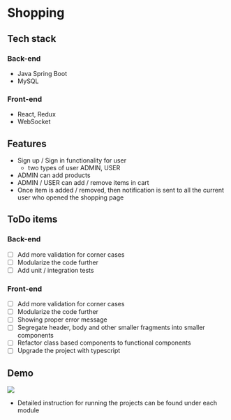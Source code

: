 # Shopping
## Tech stack
### Back-end
- Java Spring Boot
- MySQL
### Front-end
- React, Redux
- WebSocket
## Features
- Sign up / Sign in functionality for user
  - two types of user ADMIN, USER
- ADMIN can add products
- ADMIN / USER can add / remove items in cart
- Once item is added / removed, then notification is sent to all the current user who opened the shopping page 

## ToDo items
### Back-end
- [ ] Add more validation for corner cases 
- [ ] Modularize the code further
- [ ] Add unit / integration tests 
### Front-end
- [ ] Add more validation for corner cases
- [ ] Modularize the code further
- [ ] Showing proper error message 
- [ ] Segregate header, body and other smaller fragments into smaller components
- [ ] Refactor class based components to functional components
- [ ] Upgrade the project with typescript

## Demo

![](shopping.gif)
- Detailed instruction for running the projects can be found under each module